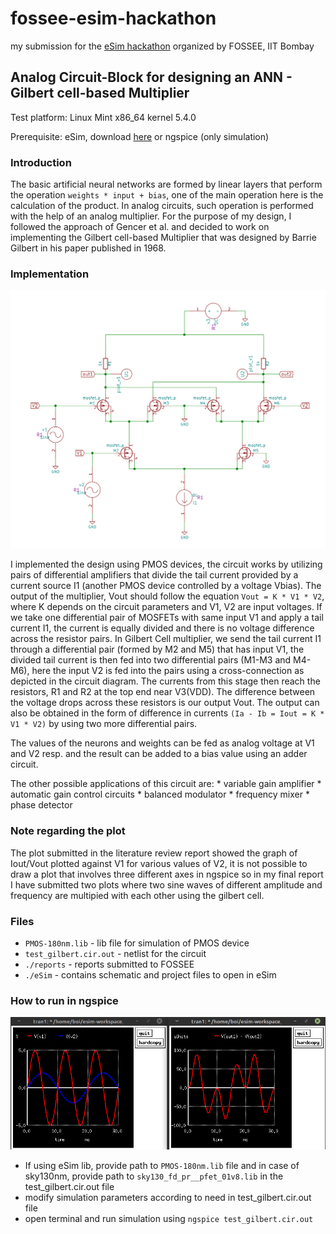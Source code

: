 # fossee-esim-hackathon
my submission for the [eSim hackathon](https://hackathon.fossee.in/esim/) organized by FOSSEE, IIT Bombay

## Analog Circuit-Block for designing an ANN - Gilbert cell-based Multiplier
Test platform: Linux Mint x86_64 kernel 5.4.0

Prerequisite: eSim, download [here](https://esim.fossee.in/downloads) or ngspice (only simulation)
 
### Introduction
The basic artificial neural networks are formed by linear layers that perform the operation `weights * input + bias`, one of the main operation here is the calculation of the product. In analog circuits, such operation is performed with the help of an analog multiplier. For the purpose of my design, I followed the approach of Gencer et al. and decided to work on implementing the Gilbert cell-based Multiplier that was designed by Barrie Gilbert in his paper published in 1968.

### Implementation

<p align="center">
  <img alt="circuit" src="./static/circuit.png" width="600px"/>
</p>
 
I implemented the design using PMOS devices, the circuit works by utilizing pairs of differential amplifiers that divide the tail current provided by a current source I1 (another PMOS device controlled by a voltage Vbias). The output of the multiplier, Vout should follow the equation `Vout = K * V1 * V2`, where K depends on the circuit parameters and V1, V2 are input voltages. If we take one differential pair of MOSFETs with same input V1 and apply a tail current I1, the current is equally divided and there is no voltage difference across the resistor pairs. In Gilbert Cell multiplier, we send the tail current I1 through a differential pair (formed by M2 and M5) that has input V1, the divided tail current is then fed into two differential pairs (M1-M3 and M4-M6), here the input V2 is fed into the pairs using a cross-connection as depicted in the circuit diagram. The currents from this stage then reach the resistors, R1 and R2 at the top end near V3(VDD). The difference between the voltage drops across these resistors is our output Vout. The output can also be obtained in the form of difference in currents `(Ia - Ib = Iout = K * V1 * V2)` by using two more differential pairs.

The values of the neurons and weights can be fed as analog voltage at V1 and V2 resp. and the result can be added to a bias value using an adder circuit.

The other possible applications of this circuit are:
    * variable gain amplifier
    * automatic gain control circuits
    * balanced modulator
    * frequency mixer
    * phase detector

### Note regarding the plot
The plot submitted in the literature review report showed the graph of Iout/Vout plotted against V1 for various values of V2, it is not possible to draw a plot that involves three different axes in ngspice so in my final report I have submitted two plots where two sine waves of different amplitude and frequency are multipied with each other using the gilbert cell.

### Files

* `PMOS-180nm.lib` - lib file for simulation of PMOS device 
* `test_gilbert.cir.out` - netlist for the circuit
* `./reports` - reports submitted to FOSSEE
* `./eSim` - contains schematic and project files to open in eSim

### How to run in ngspice

<p align="center">
<img alt="plot" src="./static/plot.png"/>
</p>

* If using eSim lib, provide path to `PMOS-180nm.lib` file and in case of sky130nm, provide path to `sky130_fd_pr__pfet_01v8.lib` in the test_gilbert.cir.out file
* modify simulation parameters according to need in test_gilbert.cir.out file
* open terminal and run simulation using `ngspice test_gilbert.cir.out`
